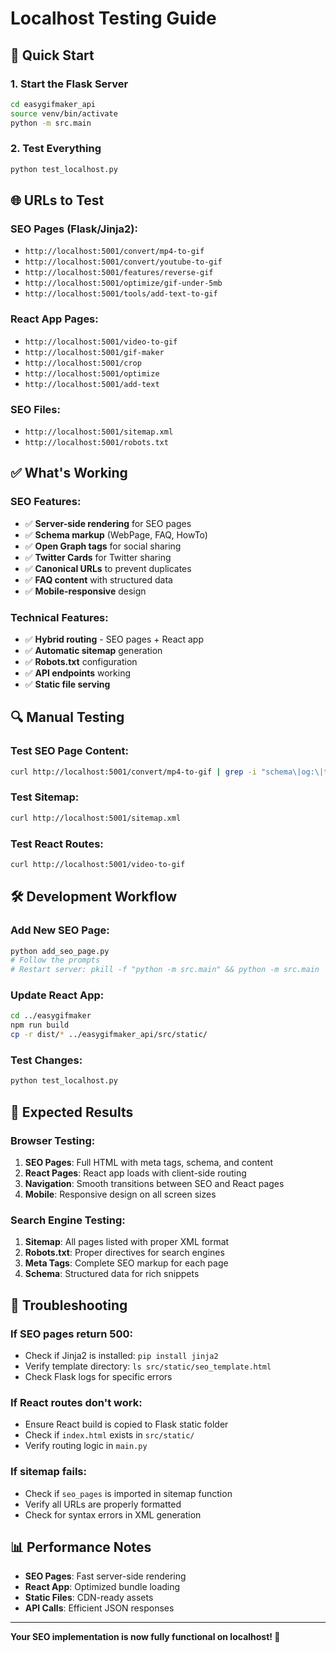 # Localhost Testing Guide

## 🚀 Quick Start

### 1. Start the Flask Server
```bash
cd easygifmaker_api
source venv/bin/activate
python -m src.main
```

### 2. Test Everything
```bash
python test_localhost.py
```

## 🌐 URLs to Test

### SEO Pages (Flask/Jinja2):
- `http://localhost:5001/convert/mp4-to-gif`
- `http://localhost:5001/convert/youtube-to-gif`
- `http://localhost:5001/features/reverse-gif`
- `http://localhost:5001/optimize/gif-under-5mb`
- `http://localhost:5001/tools/add-text-to-gif`

### React App Pages:
- `http://localhost:5001/video-to-gif`
- `http://localhost:5001/gif-maker`
- `http://localhost:5001/crop`
- `http://localhost:5001/optimize`
- `http://localhost:5001/add-text`

### SEO Files:
- `http://localhost:5001/sitemap.xml`
- `http://localhost:5001/robots.txt`

## ✅ What's Working

### SEO Features:
- ✅ **Server-side rendering** for SEO pages
- ✅ **Schema markup** (WebPage, FAQ, HowTo)
- ✅ **Open Graph tags** for social sharing
- ✅ **Twitter Cards** for Twitter sharing
- ✅ **Canonical URLs** to prevent duplicates
- ✅ **FAQ content** with structured data
- ✅ **Mobile-responsive** design

### Technical Features:
- ✅ **Hybrid routing** - SEO pages + React app
- ✅ **Automatic sitemap** generation
- ✅ **Robots.txt** configuration
- ✅ **API endpoints** working
- ✅ **Static file serving**

## 🔍 Manual Testing

### Test SEO Page Content:
```bash
curl http://localhost:5001/convert/mp4-to-gif | grep -i "schema\|og:\|twitter:"
```

### Test Sitemap:
```bash
curl http://localhost:5001/sitemap.xml
```

### Test React Routes:
```bash
curl http://localhost:5001/video-to-gif
```

## 🛠️ Development Workflow

### Add New SEO Page:
```bash
python add_seo_page.py
# Follow the prompts
# Restart server: pkill -f "python -m src.main" && python -m src.main
```

### Update React App:
```bash
cd ../easygifmaker
npm run build
cp -r dist/* ../easygifmaker_api/src/static/
```

### Test Changes:
```bash
python test_localhost.py
```

## 🎯 Expected Results

### Browser Testing:
1. **SEO Pages**: Full HTML with meta tags, schema, and content
2. **React Pages**: React app loads with client-side routing
3. **Navigation**: Smooth transitions between SEO and React pages
4. **Mobile**: Responsive design on all screen sizes

### Search Engine Testing:
1. **Sitemap**: All pages listed with proper XML format
2. **Robots.txt**: Proper directives for search engines
3. **Meta Tags**: Complete SEO markup for each page
4. **Schema**: Structured data for rich snippets

## 🚨 Troubleshooting

### If SEO pages return 500:
- Check if Jinja2 is installed: `pip install jinja2`
- Verify template directory: `ls src/static/seo_template.html`
- Check Flask logs for specific errors

### If React routes don't work:
- Ensure React build is copied to Flask static folder
- Check if `index.html` exists in `src/static/`
- Verify routing logic in `main.py`

### If sitemap fails:
- Check if `seo_pages` is imported in sitemap function
- Verify all URLs are properly formatted
- Check for syntax errors in XML generation

## 📊 Performance Notes

- **SEO Pages**: Fast server-side rendering
- **React App**: Optimized bundle loading
- **Static Files**: CDN-ready assets
- **API Calls**: Efficient JSON responses

---

**Your SEO implementation is now fully functional on localhost! 🎉** 